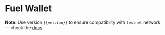 <script setup>
  import { data } from '../../versions.data'
  const { version } = data
</script>

# Fuel Wallet

**Note**: Use version `{{version}}` to ensure compatibility with `testnet` network — check the [docs](https://docs.fuel.network/guides/installation/#using-the-latest-toolchain).
